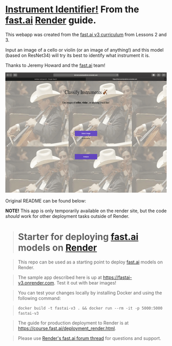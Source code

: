 # [Instrument Identifier!](https://instrumentpredictor.onrender.com/) From the [fast.ai](https://www.fast.ai) [Render](https://render.com) guide.

This webapp was created from the [fast.ai v3 curriculum](https://course.fast.ai) from Lessons 2 and 3.

Input an image of a cello or violin (or an image of anything!) and this model (based on ResNet34) will try its best to identify what instrument it is.

Thanks to Jeremy Howard and the [fast.ai](https://www.fast.ai) team!

<img src="/images/ezgif-7-3f37bce37107.gif" width="600" height="375"/>

Original README can be found below:

**NOTE!** This app is only temporarily available on the render site, but the code *should* work for other deployment tasks outside of Render.

> # Starter for deploying [fast.ai](https://www.fast.ai) models on [Render](https://render.com)

> This repo can be used as a starting point to deploy [fast.ai](https://github.com/fastai/fastai) models on Render.

> The sample app described here is up at https://fastai-v3.onrender.com. Test it out with bear images!

> You can test your changes locally by installing Docker and using the following command:

> ```
> docker build -t fastai-v3 . && docker run --rm -it -p 5000:5000 fastai-v3
> ```

> The guide for production deployment to Render is at https://course.fast.ai/deployment_render.html.

> Please use [Render's fast.ai forum thread](https://forums.fast.ai/t/deployment-platform-render/33953) for questions and support.
